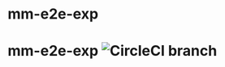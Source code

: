# mm-e2e-exp

# mm-e2e-exp ![CircleCI branch](https://img.shields.io/circleci/project/github/saturninoabril/mm-e2e-exp/master.svg)
